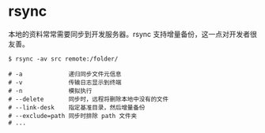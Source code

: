 # rsync

本地的资料常常需要同步到开发服务器。rsync 支持增量备份，这一点对开发者很友善。

```shell
$ rsync -av src remote:/folder/

# -a             递归同步文件元信息
# -v             传输日志显示到终端
# -n             模拟执行
# --delete       同步时，远程将删除本地中没有的文件
# --link-desk    指定基准目录，然后增量备份
# --exclude=path 同步时排除 path 文件夹
# ...
```

